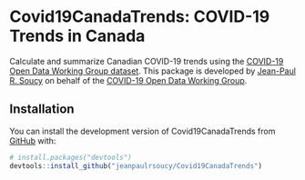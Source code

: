 # Covid19CanadaTrends: COVID-19 Trends in Canada

<!-- badges: start -->
<!-- badges: end -->

Calculate and summarize Canadian COVID-19 trends using the [COVID-19 Open Data Working Group dataset](https://github.com/ishaberry/Covid19Canada). This package is developed by [Jean-Paul R. Soucy](https://jeanpaulsoucy.com/) on behalf of the [COVID-19 Open Data Working Group](https://opencovid.ca/).


## Installation

You can install the development version of Covid19CanadaTrends from [GitHub](https://github.com/jeanpaulrsoucy/Covid19CanadaTrends) with:

``` r
# install.packages("devtools")
devtools::install_github("jeanpaulrsoucy/Covid19CanadaTrends")
```
